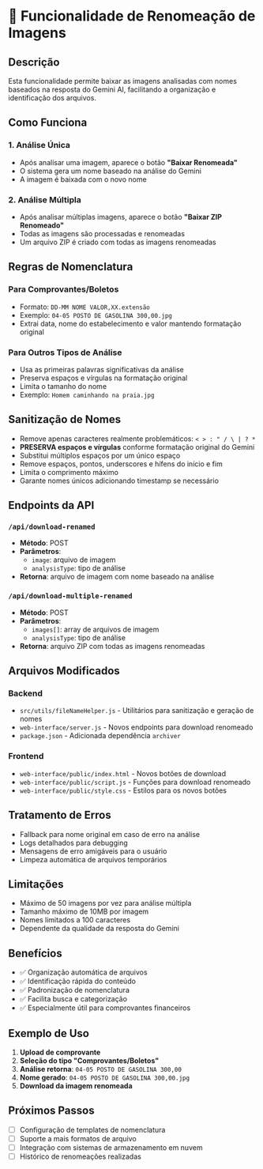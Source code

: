 # 📸 Funcionalidade de Renomeação de Imagens

## Descrição
Esta funcionalidade permite baixar as imagens analisadas com nomes baseados na resposta do Gemini AI, facilitando a organização e identificação dos arquivos.

## Como Funciona

### 1. Análise Única
- Após analisar uma imagem, aparece o botão **"Baixar Renomeada"**
- O sistema gera um nome baseado na análise do Gemini
- A imagem é baixada com o novo nome

### 2. Análise Múltipla
- Após analisar múltiplas imagens, aparece o botão **"Baixar ZIP Renomeado"**
- Todas as imagens são processadas e renomeadas
- Um arquivo ZIP é criado com todas as imagens renomeadas

## Regras de Nomenclatura

### Para Comprovantes/Boletos
- Formato: `DD-MM NOME VALOR,XX.extensão`
- Exemplo: `04-05 POSTO DE GASOLINA 300,00.jpg`
- Extrai data, nome do estabelecimento e valor mantendo formatação original

### Para Outros Tipos de Análise
- Usa as primeiras palavras significativas da análise
- Preserva espaços e vírgulas na formatação original
- Limita o tamanho do nome
- Exemplo: `Homem caminhando na praia.jpg`

## Sanitização de Nomes
- Remove apenas caracteres realmente problemáticos: `< > : " / \ | ? *`
- **PRESERVA espaços e vírgulas** conforme formatação original do Gemini
- Substitui múltiplos espaços por um único espaço
- Remove espaços, pontos, underscores e hífens do início e fim
- Limita o comprimento máximo
- Garante nomes únicos adicionando timestamp se necessário

## Endpoints da API

### `/api/download-renamed`
- **Método**: POST
- **Parâmetros**: 
  - `image`: arquivo de imagem
  - `analysisType`: tipo de análise
- **Retorna**: arquivo de imagem com nome baseado na análise

### `/api/download-multiple-renamed`
- **Método**: POST
- **Parâmetros**: 
  - `images[]`: array de arquivos de imagem
  - `analysisType`: tipo de análise
- **Retorna**: arquivo ZIP com todas as imagens renomeadas

## Arquivos Modificados

### Backend
- `src/utils/fileNameHelper.js` - Utilitários para sanitização e geração de nomes
- `web-interface/server.js` - Novos endpoints para download renomeado
- `package.json` - Adicionada dependência `archiver`

### Frontend
- `web-interface/public/index.html` - Novos botões de download
- `web-interface/public/script.js` - Funções para download renomeado
- `web-interface/public/style.css` - Estilos para os novos botões

## Tratamento de Erros
- Fallback para nome original em caso de erro na análise
- Logs detalhados para debugging
- Mensagens de erro amigáveis para o usuário
- Limpeza automática de arquivos temporários

## Limitações
- Máximo de 50 imagens por vez para análise múltipla
- Tamanho máximo de 10MB por imagem
- Nomes limitados a 100 caracteres
- Dependente da qualidade da resposta do Gemini

## Benefícios
- ✅ Organização automática de arquivos
- ✅ Identificação rápida do conteúdo
- ✅ Padronização de nomenclatura
- ✅ Facilita busca e categorização
- ✅ Especialmente útil para comprovantes financeiros

## Exemplo de Uso

1. **Upload de comprovante**
2. **Seleção do tipo "Comprovantes/Boletos"**
3. **Análise retorna**: `04-05 POSTO DE GASOLINA 300,00`
4. **Nome gerado**: `04-05 POSTO DE GASOLINA 300,00.jpg`
5. **Download da imagem renomeada**

## Próximos Passos
- [ ] Configuração de templates de nomenclatura
- [ ] Suporte a mais formatos de arquivo
- [ ] Integração com sistemas de armazenamento em nuvem
- [ ] Histórico de renomeações realizadas 